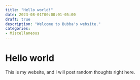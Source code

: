 ```yaml
---
title: "Hello world!"
date: 2023-08-01T00:00:01-05:00
draft: true
description: "Welcome to Bubba's website."
categories:
- Miscellaneous
---
```


# Hello world
This is my website, and I will post random thoughts right here.